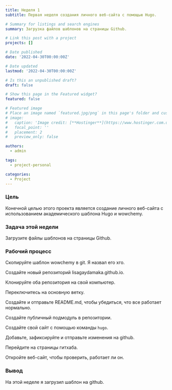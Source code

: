 ```yaml
---
title: Неделя 1
subtitle: Первая неделя создания личного веб-сайта с помощью Hugo.

# Summary for listings and search engines
summary: Загрузка файлов шаблонов на страницы Github.

# Link this post with a project
projects: []

# Date published
date: '2022-04-30T00:00:00Z'

# Date updated
lastmod: '2022-04-30T00:00:00Z'

# Is this an unpublished draft?
draft: false

# Show this page in the Featured widget?
featured: false

# Featured image
# Place an image named `featured.jpg/png` in this page's folder and customize its options here.
# image:
#   caption: 'Image credit: [**Hostinger**](https://www.hostinger.com.ua/rukovodstva/wp-content/uploads/sites/8/2017/04/osnovnye-git-komandy.png)'
#   focal_point: ''
#   placement: 2
#   preview_only: false

authors:
  - admin

tags:
  - project-personal

categories:
  - Project
---
```

<!-- 
### Goal

The final goal of this project is to create a personal website using Hugo and wowchemy academic template.

### Task of this week

Upload template files on Github pages.

### The working process

Copy template wowchemy to git. I named it hgo.

Create a new repository lisagaydamaka.github.io.

Clone both repositories to your pc.

Swith to the main branch.

Create and push README.md to make sure everything works fine.

Create a submodule public in the repository.

Generate your site using command `hugo`.

Add, commit and push changes to github.

Go to github pages.

Open the website to check if it works.

### Conclusion

This week i uploaded the template to github. -->

### Цель

Конечной целью этого проекта является создание личного веб-сайта с использованием академического шаблона Hugo и wowchemy.

### Задача этой недели

Загрузите файлы шаблонов на страницы Github.

### Рабочий процесс

Скопируйте шаблон wowchemy в git. Я назвал его хго.

Создайте новый репозиторий lisagaydamaka.github.io.

Клонируйте оба репозитория на свой компьютер.

Переключитесь на основную ветку.

Создайте и отправьте README.md, чтобы убедиться, что все работает нормально.

Создайте публичный подмодуль в репозитории.

Создайте свой сайт с помощью команды `hugo`.

Добавьте, зафиксируйте и отправьте изменения на github.

Перейдите на страницы гитхаба.

Откройте веб-сайт, чтобы проверить, работает ли он.

### Вывод

На этой неделе я загрузил шаблон на github.